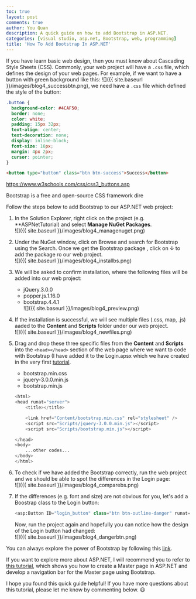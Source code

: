 ```yaml
---
toc: true
layout: post
comments: true
author: You Quan
description: A quick guide on how to add Bootstrap in ASP.NET.
categories: [visual studio, asp.net, Bootstrap, web, programming]
title: 'How To Add Bootstrap In ASP.NET'
---
```


If you have learn basic web design, then you must know about Cascading Style Sheets (CSS). Commonly, your web project will have a `.css` file, which defines the design of your web pages. For example, if we want to have a button with green background like this: ![]({{ site.baseurl }}/images/blog4_successbtn.png), we need have a `.css` file which defined the style of the button:
```css
.button {
  background-color: #4CAF50;
  border: none;
  color: white;
  padding: 15px 32px;
  text-align: center;
  text-decoration: none;
  display: inline-block;
  font-size: 16px;
  margin: 4px 2px;
  cursor: pointer;
}
```

```html
<button type="button" class="btn btn-success">Success</button>
```

https://www.w3schools.com/css/css3_buttons.asp


Bootstrap is a free and open-source CSS framework dire


Follow the steps below to add Bootstrap to our ASP.NET web project:
1. In the Solution Explorer, right click on the project (e.g. **ASPNetTutorial) and select **Manage NuGet Packages**.  
![]({{ site.baseurl }}/images/blog4_managenuget.png)  

1. Under the NuGet window, click on Browse and search for Bootstrap using the Search. Once we get the Bootstrap package , click on &darr; to add the package ro our web project.  
![]({{ site.baseurl }}/images/blog4_installbs.png)  

1. We will be asked to confirm installation, where the following files will be added into our web project:  
   - jQuery.3.0.0
   - popper.js.1.16.0
   - bootstrap.4.4.1  
  ![]({{ site.baseurl }}/images/blog4_preview.png)  

1. If the installation is successful, we will see multiple files (.css, map, .js) aaded to the **Content** and **Scripts** folder under our web project.  
![]({{ site.baseurl }}/images/blog4_newfiles.png)  

1. Drag and drop these three specific files from the **Content** and **Scripts** into the `<head></head>` section of the web page where we want to code with Bootstrap (I have added it to the Login.apsx which we have created in the very first [tutorial](https://you3quan2.github.io/youquan-blog/visual%20studio/asp.net/c%23/web/programming/2020/03/31/start-aspnet-c-web.html).
   - bootstrap.min.css
   - jquery-3.0.0.min.js
   - bootstrap.min.js

    ```python
    <html>
    <head runat="server">
        <title></title>

        <link href="Content/bootstrap.min.css" rel="stylesheet" />
        <script src="Scripts/jquery-3.0.0.min.js"></script>
        <script src="Scripts/bootstrap.min.js"></script>
    
    </head>
    <body>
        ...other codes...
    </body>
    </html>
    ``` 

1. To check if we have added the Bootstrap correctly, run the web project and we should be able to spot the differences in the Login page:  
![]({{ site.baseurl }}/images/blog4_comparebs.png)  

1. If the differences (e.g. font and size) are not obvious for you, let's add a Boostrap class to the Login button:

    ```python
    <asp:Button ID="login_button" class="btn btn-outline-danger" runat="server" Text="LOGIN" />
    ```  
    Now, run the project again and hopefully you can notice how the design of the Login button had changed:  
    ![]({{ site.baseurl }}/images/blog4_dangerbtn.png) 

You can always explore the power of Bootstrap by following this [link](https://getbootstrap.com/docs/4.0/getting-started/introduction/).

If you want to explore more about ASP.NET, I will recommend you to refer to [this tutorial](https://you3quan2.github.io/youquan-blog/visual%20studio/asp.net/master%20page/web/programming/2020/04/07/create-masterpage-aspnet-web.html), which shows you how to create a Master page in ASP.NET and develop a navigation bar for the Master page using Bootstrap.

I hope you found this quick guide helpful! If you have more questions about this tutorial, please let me know by commenting below. :smiley:
